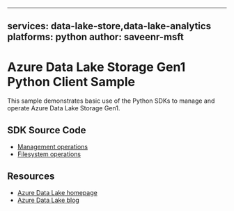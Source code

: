 
---
services: data-lake-store,data-lake-analytics
platforms: python
author: saveenr-msft
---

# Azure Data Lake Storage Gen1 Python Client Sample

This sample demonstrates basic use of the Python SDKs to manage and operate Azure Data Lake Storage Gen1.

## SDK Source Code
* [Management operations](https://github.com/Azure/azure-sdk-for-python/tree/master/azure-mgmt-datalake-store)
* [Filesystem operations](https://github.com/Azure/azure-data-lake-store-python/blob/master/azure/datalake/store/)

## Resources

* [Azure Data Lake homepage](http://azure.github.io/AzureDataLake/)
* [Azure Data Lake blog](http://aka.ms/adlblog)

